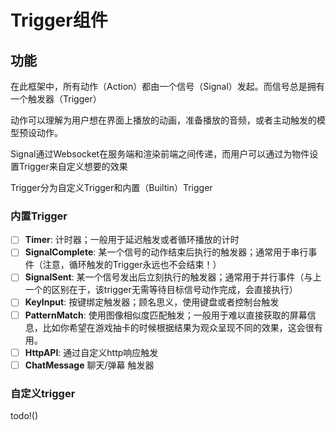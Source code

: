 # Trigger组件

## 功能

在此框架中，所有动作（Action）都由一个信号（Signal）发起。而信号总是拥有一个触发器（Trigger）

动作可以理解为用户想在界面上播放的动画，准备播放的音频，或者主动触发的模型预设动作。

Signal通过Websocket在服务端和渲染前端之间传递，而用户可以通过为物件设置Trigger来自定义想要的效果

Trigger分为自定义Trigger和内置（Builtin）Trigger

### 内置Trigger

- [ ] **Timer**: 计时器；一般用于延迟触发或者循环播放的计时
- [ ] **SignalComplete**: 某一个信号的动作结束后执行的触发器；通常用于串行事件（注意，循环触发的Trigger永远也不会结束！）
- [ ] **SignalSent**: 某一个信号发出后立刻执行的触发器；通常用于并行事件（与上一个的区别在于，该trigger无需等待目标信号动作完成，会直接执行）
- [ ] **KeyInput**: 按键绑定触发器；顾名思义，使用键盘或者控制台触发
- [ ] **PatternMatch**: 使用图像相似度匹配触发；一般用于难以直接获取的屏幕信息，比如你希望在游戏抽卡的时候根据结果为观众呈现不同的效果，这会很有用。
- [ ] **HttpAPI**: 通过自定义http响应触发
- [ ] **ChatMessage** 聊天/弹幕 触发器

### 自定义trigger

todo!()
